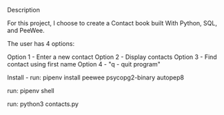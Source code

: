 Description

For this project, I choose to create a Contact book built With Python, SQL, and
PeeWee.

The user has 4 options:

Option 1 - Enter a new contact Option 2 - Display contacts Option 3 - Find
contact using first name Option 4 - "q - quit program"

Install - run: pipenv install peewee psycopg2-binary autopep8

run: pipenv shell

run: python3 contacts.py
